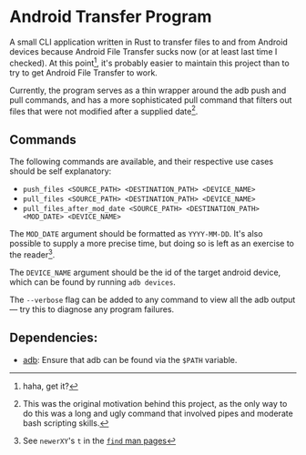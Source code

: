 # Android Transfer Program

A small CLI application written in Rust to transfer files to and from Android devices because Android File Transfer sucks now (or at least last time I checked). At this point[^1], it's probably easier to maintain this project than to try to get Android File Transfer to work.

Currently, the program serves as a thin wrapper around the adb push and pull commands, and has a more sophisticated pull command that filters out files that were not modified after a supplied date[^2].

## Commands

The following commands are available, and their respective use cases should be self explanatory:
- `push_files <SOURCE_PATH> <DESTINATION_PATH> <DEVICE_NAME>`
- `pull_files <SOURCE_PATH> <DESTINATION_PATH> <DEVICE_NAME>`
- `pull_files_after_mod_date <SOURCE_PATH> <DESTINATION_PATH> <MOD_DATE> <DEVICE_NAME>`

The `MOD_DATE` argument should be formatted as `YYYY-MM-DD`. It's also possible to supply a more precise time, but doing so is left as an exercise to the reader[^3].

The `DEVICE_NAME` argument should be the id of the target android device, which can be found by running `adb devices`.

The `--verbose` flag can be added to any command to view all the adb output — try this to diagnose any program failures.

## Dependencies:
- [adb](https://developer.android.com/tools/adb): Ensure that adb can be found via the `$PATH` variable.

[^1]: haha, get it?

[^2]: This was the original motivation behind this project, as the only way to do this was a long and ugly command that involved pipes and moderate bash scripting skills.

[^3]: See `newerXY`'s `t` in the [`find` man pages](https://linux.die.net/man/1/find)
